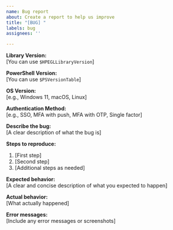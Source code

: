 ```yaml
---
name: Bug report
about: Create a report to help us improve
title: "[BUG] "
labels: bug
assignees: ''

---
```


**Library Version:**    
[You can use `$HPEGLLibraryVersion`]
  
**PowerShell Version:**  
[You can use `$PSVersionTable`]      

**OS Version:**  
[e.g., Windows 11, macOS, Linux]

**Authentication Method:**  
[e.g., SSO, MFA with push, MFA with OTP, Single factor]

**Describe the bug:**  
[A clear description of what the bug is]

**Steps to reproduce:**
1. [First step]
2. [Second step]
3. [Additional steps as needed]

**Expected behavior:**  
[A clear and concise description of what you expected to happen]

**Actual behavior:**  
[What actually happened]     

**Error messages:**  
[Include any error messages or screenshots]
